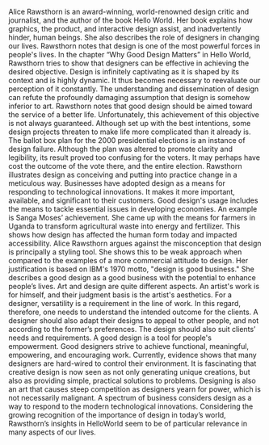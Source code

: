 Alice Rawsthorn is an award-winning, world-renowned design critic and journalist, and the author of the book Hello World.  Her book explains how graphics, the product, and interactive design assist, and inadvertently hinder, human beings. She also describes the role of designers in changing our lives. Rawsthorn notes that design is one of the most powerful forces in people's lives. In the chapter “Why Good Design Matters” in Hello World, Rawsthorn tries to show that designers can be effective in achieving the desired objective. Design is infinitely captivating as it is shaped by its context and is highly dynamic. It thus becomes necessary to reevaluate our perception of it constantly.  The understanding and dissemination of design can refute the profoundly damaging assumption that design is somehow inferior to art.
Rawsthorn notes that good design should be aimed toward the service of a better life. Unfortunately, this achievement of this objective is not always guaranteed. Although set up with the best intentions, some design projects threaten to make life more complicated than it already is.  The ballot box plan for the 2000 presidential elections is an instance of design failure. Although the plan was altered to promote clarity and legibility, its result proved too confusing for the voters. It may perhaps have cost the outcome of the vote there, and the entire election.
Rawsthorn illustrates design as conceiving and putting into practice change in a meticulous way. Businesses have adopted design as a means for responding to technological innovations. It makes it more important, available, and significant to their customers. Good design's usage includes the means to tackle essential issues in developing economies. An example is Sanga Moses’ achievement.  She came up with the means for farmers in Uganda to transform agricultural waste into energy and fertilizer. This shows how design has affected the human form today and impacted accessibility.
Alice Rawsthorn argues against the misconception that design is principally a styling tool. She shows this to be weak approach when compared to the examples of a more commercial attitude to design. Her justification is based on IBM's 1970 motto, "design is good business." She describes a good design as a good business with the potential to enhance people’s lives. Art and design are quite different aspects. An artist's work is for himself, and their judgment basis is the artist's aesthetics. For a designer, versatility is a requirement in the line of work. In this regard, therefore, one needs to understand the intended outcome for the clients. A designer should also adapt their designs to appeal to other people, and not according to the former’s preferences.  The design should also suit clients’ needs and requirements.
A good design is a tool for people's empowerment. Good designers strive to achieve functional, meaningful, empowering, and encouraging work. Currently, evidence shows that many designers are hard-wired to control their environment. It is fascinating that creative design is now seen as not only generating unique creations, but also as providing simple, practical solutions to problems. Designing is also an art that causes steep competition as designers yearn for power, which is not necessarily malignant. A spectrum of business considers design as a way to respond to the modern technological innovations.  Considering the growing recognition of the importance of design in today’s world, Rawsthorn’s insights in HelloWorld seem to be of particular relevance in many aspects of our lives.
